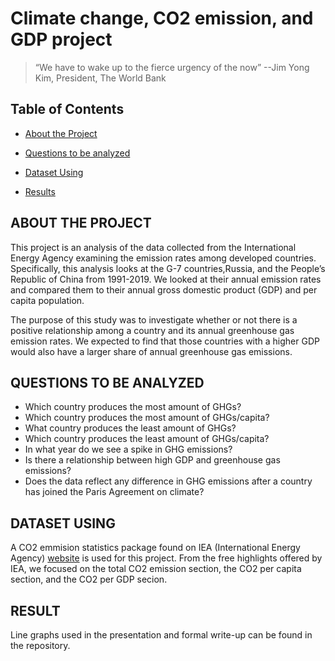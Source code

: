# Climate change, CO2 emission, and GDP project

> “We have to wake up to the fierce urgency of the now”  --Jim Yong Kim, President, The World Bank 


## Table of Contents

* [About the Project](#about-the-project)

* [Questions to be analyzed](#questions-to-be-analyzed)

* [Dataset Using](#dataset-using)

* [Results](#results)

  
<!-- ABOUT THE PROJECT -->  
## ABOUT THE PROJECT

  This project is an analysis of the data collected from the International Energy Agency examining the emission rates among developed countries. Specifically, this analysis looks at the G-7 countries,Russia, and the People’s Republic of China from 1991-2019. We looked at their annual emission rates and compared them to their annual gross domestic product (GDP) and per capita population. 
  
  The purpose of this study was to investigate whether or not there is a positive relationship among a country and its annual greenhouse gas emission rates. We expected to find that those countries with a higher GDP would also have a larger share of annual greenhouse gas emissions.

<!-- QUESTIONS TO BE ANALYZED -->
## QUESTIONS TO BE ANALYZED

 - Which country produces the most amount of GHGs?
 - Which country produces the most amount of GHGs/capita?
 - What country produces the least amount of GHGs?
 - Which country produces the least amount of GHGs/capita?
 - In what year do we see a spike in GHG emissions? 
 - Is there a relationship between high GDP and greenhouse gas emissions?
 - Does the data reflect any difference in GHG emissions after a country has joined the Paris Agreement on climate?


<!-- DATASET USING -->
## DATASET USING

  A CO2 emmision statistics package found on IEA (International Energy Agency) [website](https://www.iea.org/subscribe-to-data-services/co2-emissions-statistics) is used for this project. From the free highlights offered by IEA, we focused on the total CO2 emission section, the CO2 per capita section, and the CO2 per GDP secion. 

<!-- RESULT -->
## RESULT

  Line graphs used in the presentation and formal write-up can be found in the repository. 
  
  
